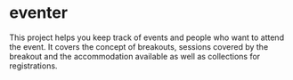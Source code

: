 # eventer
This project helps you keep track of events and people who want to attend the event. It covers the concept of breakouts, sessions covered by the breakout and the accommodation available as well as collections for registrations.
